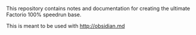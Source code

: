 This repository contains notes and documentation for creating the ultimate Factorio 100% speedrun base.

This is meant to be used with http://obsidian.md
